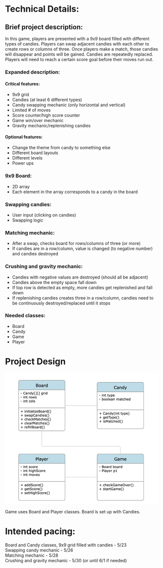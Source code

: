 
# Technical Details:

## Brief project description:
In this game, players are presented with a 9x9 board filled with different types of candies. Players can swap adjacent candies with each other to create rows or columns of three. Once players make a match, those candies will disappear and points will be gained. Candies are repeatedly replaced. Players will need to reach a certain score goal before their moves run out.

### Expanded description:  
#### Critical features:  
* 9x9 grid  
* Candies (at least 6 different types)  
* Candy swapping mechanic (only horizontal and vertical)  
* Limited # of moves  
* Score counter/high score counter  
* Game win/over mechanic  
* Gravity mechanic/replenishing candies  
#### Optional features:  
* Change the theme from candy to something else  
* Different board layouts  
* Different levels  
* Power ups  

### 9x9 Board:  
* 2D array  
* Each element in the array corresponds to a candy in the board  

### Swapping candies:  
* User input (clicking on candies)  
* Swapping logic  

### Matching mechanic:  
* After a swap, checks board for rows/columns of three (or more)  
* If candies are in a row/column, value is changed (to negative number) and candies destroyed  

### Crushing and gravity mechanic:  
* Candies with negative values are destroyed (should all be adjacent)  
* Candies above the empty space fall down  
* If top row is detected as empty, more candies get replenished and fall down  
* If replenishing candies creates three in a row/column, candies need to be continuously   destroyed/replaced until it stops  

### Needed classes:  
* Board  
* Candy  
* Game
* Player

# Project Design

![UML Diagrams](UML.png?raw=true "UML" )

Game uses Board and Player classes. Board is set up with Candies.

# Intended pacing:

Board and Candy classes, 9x9 grid filled with candies - 5/23  
Swapping candy mechanic - 5/26  
Matching mechanic - 5/28  
Crushing and gravity mechanic - 5/30 (or until 6/1 if needed)  
